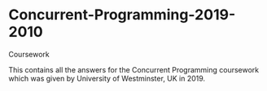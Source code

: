 # Concurrent-Programming-2019-2010
Coursework

This contains all the answers for the Concurrent Programming coursework which was given by University of Westminster, UK in 2019.
